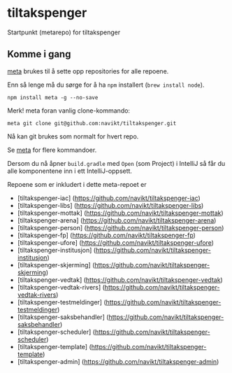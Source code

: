 # tiltakspenger

Startpunkt (metarepo) for tiltakspenger

## Komme i gang

[meta](https://github.com/mateodelnorte/meta) brukes til å sette opp
repositories for alle repoene.

Enn så lenge må du sørge for å ha `npm` installert (`brew install node`).

```
npm install meta -g --no-save
```

Merk! meta foran vanlig clone-kommando:

```
meta git clone git@github.com:navikt/tiltakspenger.git
```

Nå kan git brukes som normalt for hvert repo.

Se [meta](https://github.com/mateodelnorte/meta) for flere kommandoer.

Dersom du nå åpner `build.gradle` med `Open` (som Project) i IntelliJ så får du alle komponentene inn i ett
IntelliJ-oppsett.

Repoene som er inkludert i dette meta-repoet er

- [tiltakspenger-iac] (https://github.com/navikt/tiltakspenger-iac)
- [tiltakspenger-libs] (https://github.com/navikt/tiltakspenger-libs)
- [tiltakspenger-mottak] (https://github.com/navikt/tiltakspenger-mottak)
- [tiltakspenger-arena] (https://github.com/navikt/tiltakspenger-arena)
- [tiltakspenger-person] (https://github.com/navikt/tiltakspenger-person)
- [tiltakspenger-fp] (https://github.com/navikt/tiltakspenger-fp)
- [tiltakspenger-ufore] (https://github.com/navikt/tiltakspenger-ufore)
- [tiltakspenger-institusjon] (https://github.com/navikt/tiltakspenger-institusjon)
- [tiltakspenger-skjerming] (https://github.com/navikt/tiltakspenger-skjerming)
- [tiltakspenger-vedtak] (https://github.com/navikt/tiltakspenger-vedtak)
- [tiltakspenger-vedtak-rivers] (https://github.com/navikt/tiltakspenger-vedtak-rivers)
- [tiltakspenger-testmeldinger] (https://github.com/navikt/tiltakspenger-testmeldinger)
- [tiltakspenger-saksbehandler] (https://github.com/navikt/tiltakspenger-saksbehandler)
- [tiltakspenger-scheduler] (https://github.com/navikt/tiltakspenger-scheduler)
- [tiltakspenger-template] (https://github.com/navikt/tiltakspenger-template)
- [tiltakspenger-admin] (https://github.com/navikt/tiltakspenger-admin)
